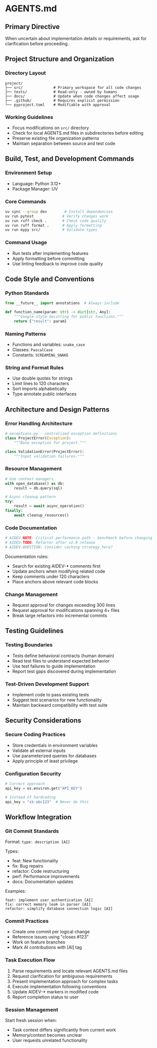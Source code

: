 # AGENTS.md

## Primary Directive
When uncertain about implementation details or requirements, ask for clarification before proceeding.

## Project Structure and Organization

### Directory Layout
```
project/
├── src/              # Primary workspace for all code changes
├── tests/            # Read-only - owned by humans
├── docs/             # Update when code changes affect usage
├── .github/          # Requires explicit permission
└── pyproject.toml    # Modifiable with approval
```

### Working Guidelines
- Focus modifications on `src/` directory
- Check for local AGENTS.md files in subdirectories before editing
- Preserve existing file organization patterns
- Maintain separation between source and test code

## Build, Test, and Development Commands

### Environment Setup
- Language: Python 3.12+
- Package Manager: UV

### Core Commands
```bash
uv sync --group dev        # Install dependencies
uv run pytest             # Verify changes work
uv run ruff check .       # Check code quality
uv run ruff format .      # Apply formatting
uv run mypy src/          # Validate types
```

### Command Usage
- Run tests after implementing features
- Apply formatting before committing
- Use linting feedback to improve code quality

## Code Style and Conventions

### Python Standards
```python
from __future__ import annotations  # Always include

def function_name(param: str) -> dict[str, Any]:
    """Google-style docstring for public functions."""
    return {"result": param}
```

### Naming Patterns
- Functions and variables: `snake_case`
- Classes: `PascalCase`
- Constants: `SCREAMING_SNAKE`

### String and Format Rules
- Use double quotes for strings
- Limit lines to 120 characters
- Sort imports alphabetically
- Type annotate public interfaces

## Architecture and Design Patterns

### Error Handling Architecture
```python
# exceptions.py - centralized exception definitions
class ProjectError(Exception):
    """Base exception for project."""

class ValidationError(ProjectError):
    """Input validation failures."""
```

### Resource Management
```python
# Use context managers
with open_database() as db:
    result = db.query(sql)

# Async cleanup pattern
try:
    result = await async_operation()
finally:
    await cleanup_resources()
```

### Code Documentation
```python
# AIDEV-NOTE: Critical performance path - benchmark before changing
# AIDEV-TODO: Refactor after v2.0 release
# AIDEV-QUESTION: Consider caching strategy here?
```

Documentation rules:
- Search for existing AIDEV-* comments first
- Update anchors when modifying related code
- Keep comments under 120 characters
- Place anchors above relevant code blocks

### Change Management
- Request approval for changes exceeding 300 lines
- Request approval for modifications spanning 4+ files
- Break large refactors into incremental commits

## Testing Guidelines

### Testing Boundaries
- Tests define behavioral contracts (human domain)
- Read test files to understand expected behavior
- Use test failures to guide implementation
- Report test gaps discovered during implementation

### Test-Driven Development Support
- Implement code to pass existing tests
- Suggest test scenarios for new functionality
- Maintain backward compatibility with test suite

## Security Considerations

### Secure Coding Practices
- Store credentials in environment variables
- Validate all external inputs
- Use parameterized queries for databases
- Apply principle of least privilege

### Configuration Security
```python
# Correct approach
api_key = os.environ.get("API_KEY")

# Instead of hardcoding
api_key = "sk-abc123"  # Never do this
```

## Workflow Integration

### Git Commit Standards
Format: `type: description [AI]`

Types:
- feat: New functionality
- fix: Bug repairs
- refactor: Code restructuring
- perf: Performance improvements
- docs: Documentation updates

Examples:
```
feat: implement user authentication [AI]
fix: correct memory leak in parser [AI]
refactor: simplify database connection logic [AI]
```

### Commit Practices
- Create one commit per logical change
- Reference issues using "closes #123"
- Work on feature branches
- Mark AI contributions with [AI] tag

### Task Execution Flow
1. Parse requirements and locate relevant AGENTS.md files
2. Request clarification for ambiguous requirements
3. Present implementation approach for complex tasks
4. Execute implementation following conventions
5. Update AIDEV-* markers in modified code
6. Report completion status to user

### Session Management
Start fresh session when:
- Task context differs significantly from current work
- Memory/context becomes unclear
- User requests unrelated functionality
